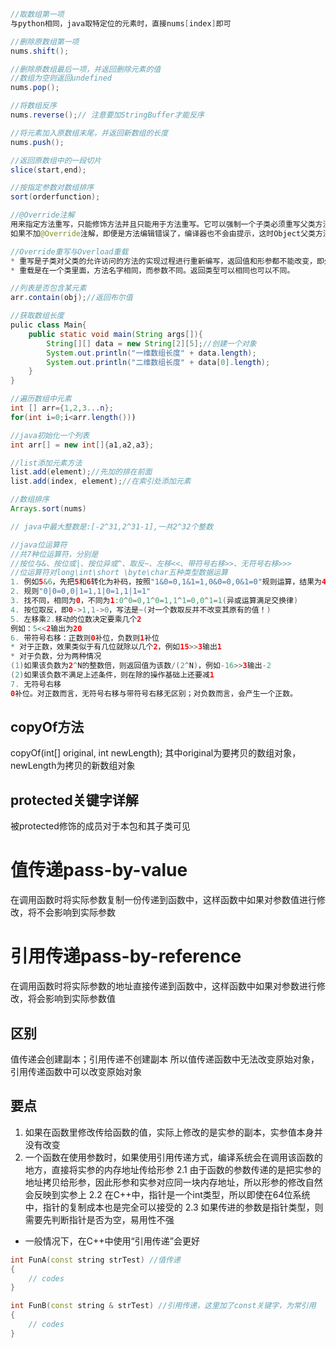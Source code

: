 <!--
 * @FileName: Do not edit
 * @Author: TTrravis 1224755884@qq.com
 * @Date: 2022-09-07 10:04:55
 * @LastEditors: TTrravis 1224755884@qq.com
 * @LastEditTime: 2022-09-07 15:39:43
 * @Description: 
 * 
 * Copyright (c) 2022 by TTrravis 1224755884@qq.com, All Rights Reserved. 
-->
```Java
//取数组第一项
与python相同，java取特定位的元素时，直接nums[index]即可

//删除原数组第一项
nums.shift();

//删除原数组最后一项，并返回删除元素的值
//数组为空则返回undefined
nums.pop();

//将数组反序
nums.reverse();// 注意要加StringBuffer才能反序

//将元素加入原数组末尾，并返回新数组的长度
nums.push();

//返回原数组中的一段切片
slice(start,end);

//按指定参数对数组排序
sort(orderfunction);

//@Override注解
用来指定方法重写，只能修饰方法并且只能用于方法重写。它可以强制一个子类必须重写父类方法或者实现接口的方法。用于帮助程序员避免一些低级错误
如果不加@Override注解，即便是方法编辑错误了，编译器也不会由提示，这时Object父类方法没有被重写，将会引起程序出现Bug

//Override重写与Overload重载
* 重写是子类对父类的允许访问的方法的实现过程进行重新编写，返回值和形参都不能改变，即外壳不变，核心重写
* 重载是在一个类里面，方法名字相同，而参数不同。返回类型可以相同也可以不同。

//列表是否包含某元素
arr.contain(obj);//返回布尔值

//获取数组长度
pulic class Main{
    public static void main(String args[]){
        String[][] data = new String[2][5];//创建一个对象
        System.out.println("一维数组长度" + data.length);
        System.out.println("二维数组长度" + data[0].length);
    }
}

//遍历数组中元素
int [] arr={1,2,3...n};
for(int i=0;i<arr.length()))

//java初始化一个列表
int arr[] = new int[]{a1,a2,a3};

//list添加元素方法
list.add(element);//先加的排在前面
list.add(index, element);//在索引处添加元素

//数组排序
Arrays.sort(nums)

// java中最大整数是:[-2^31,2^31-1],一共2^32个整数

//java位运算符
//共7种位运算符，分别是 
//按位与&、按位或|、按位异或^、取反~、左移<<、带符号右移>>、无符号右移>>>
//位运算符对long\int\short \byte\char五种类型数据运算
1. 例如5&6，先把5和6转化为补码，按照"1&0=0,1&1=1,0&0=0,0&1=0"规则运算，结果为4
2. 规则"0|0=0,0|1=1,1|0=1,1|1=1"
3. 找不同，相同为0，不同为1:0^0=0,1^0=1,1^1=0,0^1=1(异或运算满足交换律)
4. 按位取反，即0->1,1->0，写法是~(对一个数取反并不改变其原有的值！)
5. 左移乘2.移动的位数决定要乘几个2
例如：5<<2输出为20
6. 带符号右移：正数则0补位，负数则1补位
* 对于正数，效果类似于有几位就除以几个2，例如15>>3输出1
* 对于负数，分为两种情况
(1)如果该负数为2^N的整数倍，则返回值为该数/(2^N)，例如-16>>3输出-2
(2)如果该负数不满足上述条件，则在除的操作基础上还要减1
7. 无符号右移
0补位。对正数而言，无符号右移与带符号右移无区别；对负数而言，会产生一个正数。
```

## copyOf方法
copyOf(int[] original, int newLength);
其中original为要拷贝的数组对象，newLength为拷贝的新数组对象

## protected关键字详解
被protected修饰的成员对于本包和其子类可见


# 值传递pass-by-value
在调用函数时将实际参数复制一份传递到函数中，这样函数中如果对参数值进行修改，将不会影响到实际参数
# 引用传递pass-by-reference
在调用函数时将实际参数的地址直接传递到函数中，这样函数中如果对参数进行修改，将会影响到实际参数值
## 区别
值传递会创建副本；引用传递不创建副本
所以值传递函数中无法改变原始对象，引用传递函数中可以改变原始对象
## 要点
1. 如果在函数里修改传给函数的值，实际上修改的是实参的副本，实参值本身并没有改变
2. 一个函数在使用参数时，如果使用引用传递方式，编译系统会在调用该函数的地方，直接将实参的内存地址传给形参
2.1 由于函数的参数传递的是把实参的地址拷贝给形参，因此形参和实参对应同一块内存地址，所以形参的修改自然会反映到实参上
2.2 在C++中，指针是一个int类型，所以即使在64位系统中，指针的复制成本也是完全可以接受的
2.3 如果传进的参数是指针类型，则需要先判断指针是否为空，易用性不强
* 一般情况下，在C++中使用“引用传递”会更好
```C++
int FunA(const string strTest) //值传递
{
    // codes
}

int FunB(const string & strTest) //引用传递，这里加了const关键字，为常引用
{
    // codes
}
```